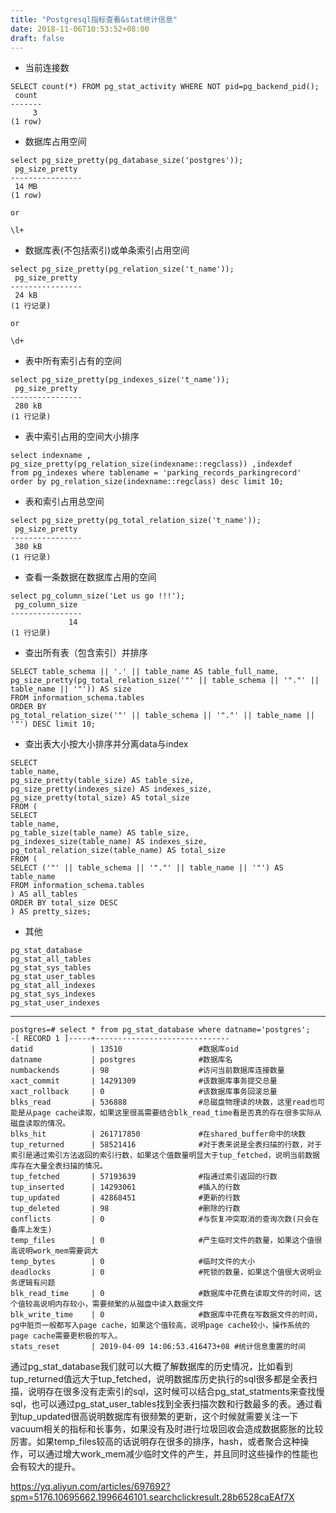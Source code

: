 ```yaml
---
title: "Postgresql指标查看&stat统计信息"
date: 2018-11-06T10:53:52+08:00
draft: false
---
```


- 当前连接数

```
SELECT count(*) FROM pg_stat_activity WHERE NOT pid=pg_backend_pid();
 count 
-------
     3
(1 row)

```

- 数据库占用空间

```
select pg_size_pretty(pg_database_size('postgres'));
 pg_size_pretty 
----------------
 14 MB
(1 row)

or

\l+

```

- 数据库表(不包括索引)或单条索引占用空间

```
select pg_size_pretty(pg_relation_size('t_name'));
 pg_size_pretty 
----------------
 24 kB
(1 行记录)

or

\d+
```

- 表中所有索引占有的空间

```
select pg_size_pretty(pg_indexes_size('t_name'));
 pg_size_pretty 
----------------
 280 kB
(1 行记录)
```

- 表中索引占用的空间大小排序

```
select indexname ,  pg_size_pretty(pg_relation_size(indexname::regclass)) ,indexdef 
from pg_indexes where tablename = 'parking_records_parkingrecord' 
order by pg_relation_size(indexname::regclass) desc limit 10;
```

- 表和索引占用总空间

```
select pg_size_pretty(pg_total_relation_size('t_name'));
 pg_size_pretty
----------------
 380 kB
(1 行记录)
```

- 查看一条数据在数据库占用的空间

```
select pg_column_size('Let us go !!!');
 pg_column_size 
----------------
             14
(1 行记录)

```

- 查出所有表（包含索引）并排序

```
SELECT table_schema || '.' || table_name AS table_full_name, pg_size_pretty(pg_total_relation_size('"' || table_schema || '"."' || table_name || '"')) AS size
FROM information_schema.tables
ORDER BY
pg_total_relation_size('"' || table_schema || '"."' || table_name || '"') DESC limit 10;
```

- 查出表大小按大小排序并分离data与index

```
SELECT
table_name,
pg_size_pretty(table_size) AS table_size,
pg_size_pretty(indexes_size) AS indexes_size,
pg_size_pretty(total_size) AS total_size
FROM (
SELECT
table_name,
pg_table_size(table_name) AS table_size,
pg_indexes_size(table_name) AS indexes_size,
pg_total_relation_size(table_name) AS total_size
FROM (
SELECT ('"' || table_schema || '"."' || table_name || '"') AS table_name
FROM information_schema.tables
) AS all_tables
ORDER BY total_size DESC
) AS pretty_sizes;
```

- 其他

```
pg_stat_database
pg_stat_all_tables
pg_stat_sys_tables
pg_stat_user_tables
pg_stat_all_indexes
pg_stat_sys_indexes
pg_stat_user_indexes
```
---

```
postgres=# select * from pg_stat_database where datname='postgres';
-[ RECORD 1 ]-----+------------------------------
datid             | 13510                 #数据库oid
datname           | postgres              #数据库名
numbackends       | 98                    #访问当前数据库连接数量
xact_commit       | 14291309              #该数据库事务提交总量
xact_rollback     | 0                     #该数据库事务回滚总量
blks_read         | 536888                #总磁盘物理读的块数，这里read也可能是从page cache读取，如果这里很高需要结合blk_read_time看是否真的存在很多实际从磁盘读取的情况。
blks_hit          | 261717850             #在shared_buffer命中的块数
tup_returned      | 58521416              #对于表来说是全表扫描的行数，对于索引是通过索引方法返回的索引行数，如果这个值数量明显大于tup_fetched，说明当前数据库存在大量全表扫描的情况。
tup_fetched       | 57193639              #指通过索引返回的行数
tup_inserted      | 14293061              #插入的行数
tup_updated       | 42868451              #更新的行数
tup_deleted       | 98                    #删除的行数
conflicts         | 0                     #与恢复冲突取消的查询次数(只会在备库上发生)
temp_files        | 0                     #产生临时文件的数量，如果这个值很高说明work_mem需要调大
temp_bytes        | 0                     #临时文件的大小
deadlocks         | 0                     #死锁的数量，如果这个值很大说明业务逻辑有问题
blk_read_time     | 0                     #数据库中花费在读取文件的时间，这个值较高说明内存较小，需要频繁的从磁盘中读入数据文件
blk_write_time    | 0                     #数据库中花费在写数据文件的时间，pg中脏页一般都写入page cache，如果这个值较高，说明page cache较小，操作系统的page cache需要更积极的写入。
stats_reset       | 2019-04-09 14:06:53.416473+08 #统计信息重置的时间
```

通过pg_stat_database我们就可以大概了解数据库的历史情况，比如看到tup_returned值远大于tup_fetched，说明数据库历史执行的sql很多都是全表扫描，说明存在很多没有走索引的sql，这时候可以结合pg_stat_statments来查找慢sql，也可以通过pg_stat_user_tables找到全表扫描次数和行数最多的表。通过看到tup_updated很高说明数据库有很频繁的更新，这个时候就需要关注一下vacuum相关的指标和长事务，如果没有及时进行垃圾回收会造成数据膨胀的比较厉害。如果temp_files较高的话说明存在很多的排序，hash，或者聚合这种操作，可以通过增大work_mem减少临时文件的产生，并且同时这些操作的性能也会有较大的提升。


https://yq.aliyun.com/articles/697692?spm=5176.10695662.1996646101.searchclickresult.28b6528caEAf7X
